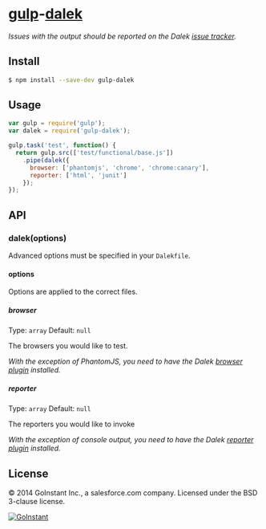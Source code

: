 # [gulp](http://gulpjs.com)-[dalek](http://dalekjs.com/)

*Issues with the output should be reported on the Dalek [issue tracker](https://github.com/dalekjs/dalek/issues).*


## Install

```bash
$ npm install --save-dev gulp-dalek
```


## Usage

```js
var gulp = require('gulp');
var dalek = require('gulp-dalek');

gulp.task('test', function() {
  return gulp.src(['test/functional/base.js'])
    .pipe(dalek({
      browser: ['phantomjs', 'chrome', 'chrome:canary'],
      reporter: ['html', 'junit']
    });
});

```

## API

### dalek(options)

Advanced options must be specified in your `Dalekfile`.

#### options

Options are applied to the correct files.

##### browser

Type: `array`
Default: `null`

The browsers you would like to test.

*With the exception of PhantomJS, you need to have the Dalek [browser plugin](https://github.com/dalekjs?query=dalek-browser) installed.*

##### reporter

Type: `array`
Default: `null`

The reporters you would like to invoke

*With the exception of console output, you need to have the Dalek [reporter plugin](https://github.com/dalekjs?query=dalek-reporter) installed.*

## License
&copy; 2014 GoInstant Inc., a salesforce.com company. Licensed under the BSD 3-clause license.

[![GoInstant](http://goinstant.com/static/img/logo.png)](http://goinstant.com)
